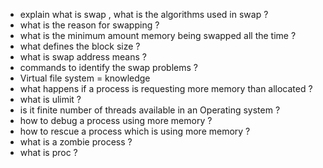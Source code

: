- explain what is swap , what is the algorithms used in swap ? 
- what is the reason for swapping ? 
- what is the minimum amount memory being swapped all the time ? 
- what defines the block size ? 
- what is swap address means ?
- commands to identify the swap problems ? 
- Virtual file system = knowledge 
- what happens if a process is requesting more memory than allocated ? 
- what is ulimit ? 
- is it finite number of threads available in an Operating system ? 
- how to debug a process using more memory ? 
- how to rescue a process which is using more memory ? 
- what is a zombie process ? 
- what is proc ? 